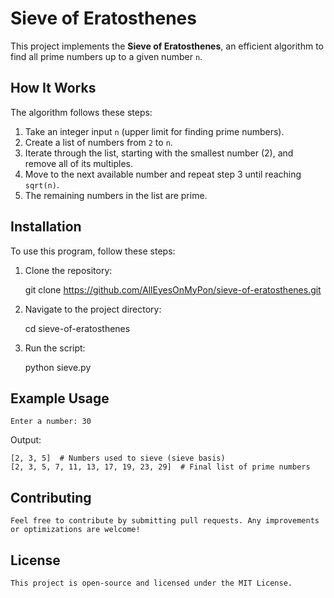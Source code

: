 # Sieve of Eratosthenes

This project implements the **Sieve of Eratosthenes**, an efficient algorithm to find all prime numbers up to a given number `n`.

## How It Works

The algorithm follows these steps:

1. Take an integer input `n` (upper limit for finding prime numbers).
2. Create a list of numbers from `2` to `n`.
3. Iterate through the list, starting with the smallest number (2), and remove all of its multiples.
4. Move to the next available number and repeat step 3 until reaching `sqrt(n)`.
5. The remaining numbers in the list are prime.

## Installation

To use this program, follow these steps: 
 
1. Clone the repository:  

	git clone https://github.com/AllEyesOnMyPon/sieve-of-eratosthenes.git


2. Navigate to the project directory:

	cd sieve-of-eratosthenes


3. Run the script:

	python sieve.py


## Example Usage

	Enter a number: 30
Output:

	[2, 3, 5]  # Numbers used to sieve (sieve basis)
	[2, 3, 5, 7, 11, 13, 17, 19, 23, 29]  # Final list of prime numbers


## Contributing

	Feel free to contribute by submitting pull requests. Any improvements or optimizations are welcome!


## License

	This project is open-source and licensed under the MIT License.

